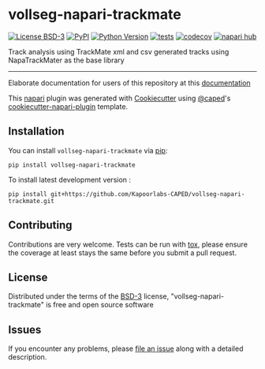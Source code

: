 # vollseg-napari-trackmate

[![License BSD-3](https://img.shields.io/pypi/l/vollseg-napari-trackmate.svg?color=green)](https://github.com/Kapoorlabs-CAPED/vollseg-napari-trackmate/raw/main/LICENSE)
[![PyPI](https://img.shields.io/pypi/v/vollseg-napari-trackmate.svg?color=green)](https://pypi.org/project/vollseg-napari-trackmate)
[![Python Version](https://img.shields.io/pypi/pyversions/vollseg-napari-trackmate.svg?color=green)](https://python.org)
[![tests](https://github.com/Kapoorlabs-CAPED/vollseg-napari-trackmate/workflows/tests/badge.svg)](https://github.com/Kapoorlabs-CAPED/vollseg-napari-trackmate/actions)
[![codecov](https://codecov.io/gh/Kapoorlabs-CAPED/vollseg-napari-trackmate/branch/main/graph/badge.svg)](https://codecov.io/gh/Kapoorlabs-CAPED/vollseg-napari-trackmate)
[![napari hub](https://img.shields.io/endpoint?url=https://api.napari-hub.org/shields/vollseg-napari-trackmate)](https://napari-hub.org/plugins/vollseg-napari-trackmate)

Track analysis using TrackMate xml and csv generated tracks using NapaTrackMater as the base library

----------------------------------

Elaborate documentation for users of this repository at this [documentation]

This [napari] plugin was generated with [Cookiecutter] using [@caped]'s [cookiecutter-napari-plugin] template.

<!--
Don't miss the full getting started guide to set up your new package:
https://github.com/napari/cookiecutter-napari-plugin#getting-started

and review the napari docs for plugin developers:
https://napari.org/stable/plugins/index.html
-->

## Installation

You can install `vollseg-napari-trackmate` via [pip]:

    pip install vollseg-napari-trackmate



To install latest development version :

    pip install git+https://github.com/Kapoorlabs-CAPED/vollseg-napari-trackmate.git


## Contributing

Contributions are very welcome. Tests can be run with [tox], please ensure
the coverage at least stays the same before you submit a pull request.

## License

Distributed under the terms of the [BSD-3] license,
"vollseg-napari-trackmate" is free and open source software

## Issues

If you encounter any problems, please [file an issue] along with a detailed description.

[napari]: https://github.com/napari/napari
[Cookiecutter]: https://github.com/audreyr/cookiecutter
[@napari]: https://github.com/napari
[@caped]: https://github.com/Kapoorlabs-CAPED/
[MIT]: http://opensource.org/licenses/MIT
[BSD-3]: http://opensource.org/licenses/BSD-3-Clause
[GNU GPL v3.0]: http://www.gnu.org/licenses/gpl-3.0.txt
[GNU LGPL v3.0]: http://www.gnu.org/licenses/lgpl-3.0.txt
[Apache Software License 2.0]: http://www.apache.org/licenses/LICENSE-2.0
[Mozilla Public License 2.0]: https://www.mozilla.org/media/MPL/2.0/index.txt
[cookiecutter-napari-plugin]: https://github.com/Kapoorlabs-CAPED/cookiecutter-kapoorlabs-napari-plugin
[documentation]: https://kapoorlabs-caped.github.io/vollseg-napari-trackmate
[file an issue]: https://github.com/Kapoorlabs-CAPED/vollseg-napari-mtrack/issues

[napari]: https://github.com/napari/napari
[tox]: https://tox.readthedocs.io/en/latest/
[pip]: https://pypi.org/project/pip/
[PyPI]: https://pypi.org/
